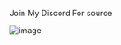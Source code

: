 Join My Discord For source


![image](https://user-images.githubusercontent.com/81618466/161381013-e8980d49-a882-49b7-8478-5c0b8ab7e4bc.png)
